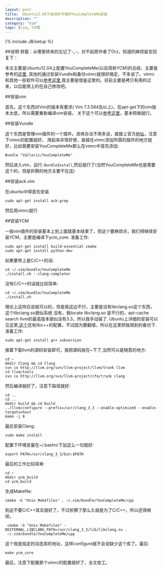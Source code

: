 ```yaml
---
layout: post
title:  Ubuntu12.04下自动补齐插件YouCompleteMe安装
description: ""
category: "Vim"
tags: [vim, YCM]
---
```

{% include JB/setup %}

##说明
转载：从哪里转来的忘记了-_-，对不起原作者了Orz，知道的麻烦留言回复下：

本文主要是Ubuntu12.04上配置YouCompleteMe(以后简称YCM)的总结，主要是参考的[这里][YCM],
其他的通过安装Vundle和备份vimrc就很好搞定，不多说了。vimrc和其他一些软件可以[参考这里][k-vim],我主要是借鉴这里的。目前主要是拷贝有用的过来，以后能用上的在自己修改吧。

##安装vim

首先，这个东西对Vim的版本有要求( Vim 7.3.584及以上)，在apt-get下的vim版本太低，所以需要重新编译vim安装，
关于这个可以[参考这里][vim-build]，基本照做就行。

##安装Vundle

这个东西是管理vim插件的一个插件。具体办法不用多说，直接上官方[地址][vundle]，注意下vimrc的配置就好，
用起来非常好使，直接在vimrc添加所需的插件的地方就好，比如我要安装YouCompleteMe那么在vimrc中首先添加:

    Bundle "Valloric/YouCompleteMe"

然后进入vim，运行`:BundleInstall`,然后就行了(当然YouCompleteMe也是需要这个的，但是折腾的地方主要不在这)

##安装ack.vim

在ubuntu中得首先安装

    sudo apt-get install ack-grep

然后用vimrc就行

##安装YCM

一般vim插件的安装基本上到上面就基本结束了，但这个要麻烦点，我们得继续安装YCM，主要是编译下ycm_core.
准备工作:

    sudo apt-get install build-essential cmake
    sudo apt-get install python-dev

如果要带上是C/C++的话:

    cd ~/.vim/bundle/YouCompleteMe
    ./install.sh --clang-completer

没有C/C++的话就比较简单:

    cd ~/.vim/bundle/YouCompleteMe
    ./install.sh

理论上这样应该就可以的，但是我这边不行，主要是没有libclang.so这个东西，这个libclang.so貌似系统
没有，我locate libclang.so 是不行的，apt-cache search llvm的最高版本貌似没有3.3，所以我手动装了.
Ubuntu上详细的安装可以见这里,[这个][install-llvm-clang]还有libc++的配置，不过因为要翻墙，所以在这里把我用到的备份下.
准备工作:

    sudo apt-get install g++ subversion

接着下载llvm的源码安装即可，我把源码放在~下了,当然可以是随意的地方:

    cd ~
    mkdir Clang && cd Clang
    svn co http://llvm.org/svn/llvm-project/llvm/trunk llvm
    cd llvm/tools
    svn co http://llvm.org/svn/llvm-project/cfe/trunk clang

然后编译就好了，注意下路径就好:

    cd ..
    cd ..
    mkdir build && cd build
    ../llvm/configure --prefix=/usr/clang_3_3 --enable-optimized --enable-targets=host
    make -j 8

最后安装Clang:

    sudo make install

配置下环境变量在~/.bashrc下加这么一句就好:

    export PATH=/usr/clang_3_3/bin:$PATH

最后的工作比较简单:

    cd ~
    mkdir ycm_build
    cd ycm_build

生成Makefile:

    cmake -G "Unix Makefiles" . ~/.vim/bundle/YouCompleteMe/cpp

到这不要C/C++其实就好了，不过折腾了那么久就是为了C/C++，所以还得继续。

     cmake -G "Unix Makefiles" -DEXTERNAL_LIBCLANG_PATH=/usr/clang_3_3/lib/libclang.so .
     ~/.vim/bundle/YouCompleteMe/cpp

这个我是指定的动态库的地址，这样configure就不会说缺少这个库了。最后:

    make ycm_core

最后，注意下配置那个vimrc的配置就好了，全文收工。

[YCM]: https://github.com/Valloric/YouCompleteMe
[vundle]: https://github.com/gmarik/vundle#about
[vim-build]: https://github.com/Valloric/YouCompleteMe/wiki/Building-Vim-from-source
[install-llvm-clang]:http://solarianprogrammer.com/2013/01/17/building-clang-libcpp-ubuntu-linux/
[k-vim]: https://github.com/wklken/k-vim
